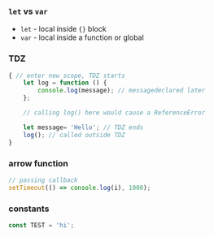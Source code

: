 ### `let` vs `var`
- `let` - local inside `{}` block
- `var` - local inside a function or global

### TDZ

```js
{ // enter new scope, TDZ starts
    let log = function () {
        console.log(message); // messagedeclared later
    };

    // calling log() here would cause a ReferenceError

    let message= 'Hello'; // TDZ ends
    log(); // called outside TDZ
}
```

### arrow function
```js
// passing callback
setTimeout(() => console.log(i), 1000);
```

### constants

```js
const TEST = 'hi';
```


